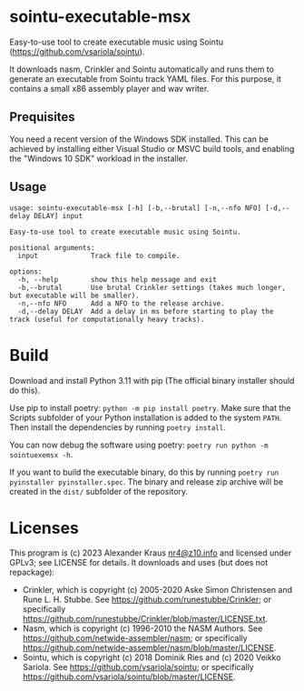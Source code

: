 # sointu-executable-msx
Easy-to-use tool to create executable music using Sointu (https://github.com/vsariola/sointu).

It downloads nasm, Crinkler and Sointu automatically and runs them to generate an executable from Sointu track YAML files. For this purpose, it contains a small x86 assembly player and wav writer.

## Prequisites
You need a recent version of the Windows SDK installed. This can be achieved by installing either Visual Studio or MSVC build tools, and enabling the "Windows 10 SDK" workload in the installer.

## Usage
```
usage: sointu-executable-msx [-h] [-b,--brutal] [-n,--nfo NFO] [-d,--delay DELAY] input

Easy-to-use tool to create executable music using Sointu.

positional arguments:
  input             Track file to compile.

options:
  -h, --help        show this help message and exit
  -b,--brutal       Use brutal Crinkler settings (takes much longer, but executable will be smaller).
  -n,--nfo NFO      Add a NFO to the release archive.
  -d,--delay DELAY  Add a delay in ms before starting to play the track (useful for computationally heavy tracks).
```

# Build
Download and install Python 3.11 with pip (The official binary installer should do this).

Use pip to install poetry: `python -m pip install poetry`. Make sure that the Scripts subfolder of your Python installation is added to the system `PATH`. Then install the dependencies by running `poetry install`.

You can now debug the software using poetry: `poetry run python -m sointuexemsx -h`.

If you want to build the executable binary, do this by running `poetry run pyinstaller pyinstaller.spec`. The binary and release zip archive will be created in the `dist/` subfolder of the repository.

# Licenses
This program is (c) 2023 Alexander Kraus <nr4@z10.info> and licensed under GPLv3; see LICENSE for details. It downloads and uses (but does not repackage):
* Crinkler, which is copyright (c) 2005-2020 Aske Simon Christensen and Rune L. H. Stubbe. See https://github.com/runestubbe/Crinkler; or specifically https://github.com/runestubbe/Crinkler/blob/master/LICENSE.txt.
* Nasm, which is copyright (c) 1996-2010 the NASM Authors. See https://github.com/netwide-assembler/nasm; or specifically https://github.com/netwide-assembler/nasm/blob/master/LICENSE.
* Sointu, which is copyright (c) 2018 Dominik Ries and (c) 2020 Veikko Sariola. See https://github.com/vsariola/sointu; or specifically https://github.com/vsariola/sointu/blob/master/LICENSE.
